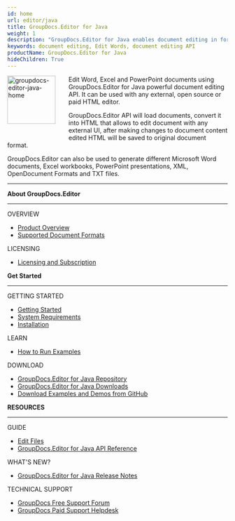 ```yaml
---
id: home
url: editor/java
title: GroupDocs.Editor for Java
weight: 1
description: "GroupDocs.Editor for Java enables document editing in form of HTML.Edit Word, Excel and PowerPoint documents using GroupDocs.Editor for Java powerful document editing API."
keywords: document editing, Edit Words, document editing API
productName: GroupDocs.Editor for Java
hideChildren: True
---
```

<img src="editor/java/images/home.png" width="110" height="110" alt="groupdocs-editor-java-home" align="left" style="margin: 0 30px 30px 0"/>

Edit Word, Excel and PowerPoint documents using GroupDocs.Editor for Java powerful document editing API. It can be used with any external, open source or paid HTML editor.
  
GroupDocs.Editor API will load documents, convert it into HTML that allows to edit document with any external UI, after making changes to document content edited HTML will be saved to original document format.
  
GroupDocs.Editor can also be used to generate different Microsoft Word documents, Excel workbooks, PowerPoint presentations, XML, OpenDocument Formats and TXT files.

----------------------------------------------------------------------------------------

<div class="row">
	<div class="col-md-4">
		<p><b>About GroupDocs.Editor</b></p>
			<hr><p>OVERVIEW</p></hr>
			<ul>
				<li><a href='{{< ref "product-overview" >}}'>Product Overview</a></li>
				<li><a href='{{< ref "editor/java/getting-started/supported-document-formats.md" >}}'>Supported Document Formats</a></li>
			</ul>
			<p>LICENSING</p>
			<ul>
                <li><a href='{{< ref "editor/java/getting-started/licensing-and-subscription.md" >}}'>Licensing and Subscription</a></li>
			</ul>
	</div>
	<div class="col-md-4">
		<p><b>Get Started</b></p>
			<hr><p>GETTING STARTED</p></hr>
			<ul>
				<li><a href='{{< ref "editor/java/getting-started" >}}'>Getting Started</a></li>
				<li><a href='{{< ref "editor/java/getting-started/system-requirements.md" >}}'>System Requirements</a></li>
				<li><a href='{{< ref "editor/java/getting-started/installation.md" >}}'>Installation</a></li>
			</ul>
			<p>LEARN</p>
			<ul>
				<li><a href='{{< ref "editor/java/getting-started/how-to-run-examples.md" >}}'>How to Run Examples</a></li>
			</ul>
			<p>DOWNLOAD</p>
			<ul>
				<li><a href="https://repository.groupdocs.com/webapp/#/artifacts/browse/tree/General/repo/com/groupdocs/groupdocs-editor">GroupDocs.Editor for Java Repository</a></li>
				</li><li><a href="https://downloads.groupdocs.com/editor/java">GroupDocs.Editor for Java Downloads</a></li>
				<li><a href="https://github.com/groupdocs-editor/GroupDocs.Editor-for-Java">Download Examples and Demos from GitHub</a></li>
			</ul>
	</div>
	<div class="col-md-4">
		<p><b>RESOURCES</b></p>
			<hr><p>GUIDE</p></hr>
			<ul>
				<li><a href='{{< ref "editor/java/developer-guide/edit-document.md" >}}'>Edit Files</a></li>
				<li><a href="https://apireference.groupdocs.com/editor/java">GroupDocs.Editor for Java API Reference</a></li>
			</ul>
			<p>WHAT'S NEW?</p>
			<ul>
				<li><a href='{{< ref "editor/java/release-notes" >}}'>GroupDocs.Editor for Java Release Notes</a></li>
			</ul>
			<p>TECHNICAL SUPPORT</p>
			<ul>
				<li><a href="https://forum.groupdocs.com/">GroupDocs Free Support Forum</a></li>
				<li><a href="https://helpdesk.groupdocs.com/">GroupDocs Paid Support Helpdesk</a></li>
			</ul>
	</div>
</div>